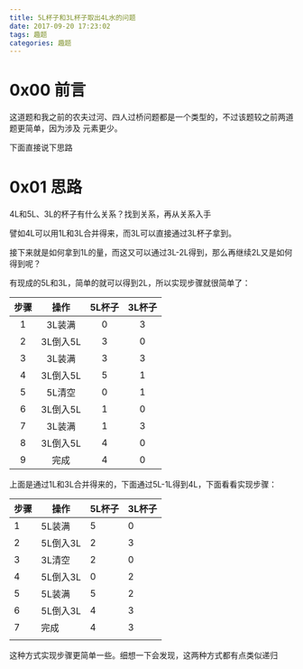 ```yaml
---
title: 5L杯子和3L杯子取出4L水的问题
date: 2017-09-20 17:23:02
tags: 趣题
categories: 趣题
---
```


# 0x00 前言

这道题和我之前的农夫过河、四人过桥问题都是一个类型的，不过该题较之前两道题更简单，因为涉及 元素更少。

下面直接说下思路



# 0x01 思路

4L和5L、3L的杯子有什么关系？找到关系，再从关系入手

譬如4L可以用1L和3L合并得来，而3L可以直接通过3L杯子拿到。

接下来就是如何拿到1L的量，而这又可以通过3L-2L得到，那么再继续2L又是如何得到呢？

有现成的5L和3L，简单的就可以得到2L，所以实现步骤就很简单了：

|  步骤  |   操作   | 5L杯子 | 3L杯子 |
| :--: | :----: | :--: | :--: |
|  1   |  3L装满  |  0   |  3   |
|  2   | 3L倒入5L |  3   |  0   |
|  3   |  3L装满  |  3   |  3   |
|  4   | 3L倒入5L |  5   |  1   |
|  5   |  5L清空  |  0   |  1   |
|  6   | 3L倒入5L |  1   |  0   |
|  7   |  3L装满  |  1   |  3   |
|  8   | 3L倒入5L |  4   |  0   |
|  9   |   完成   |  4   |  0   |

上面是通过1L和3L合并得来的，下面通过5L-1L得到4L，下面看看实现步骤：

| 步骤   | 操作     | 5L杯子 | 3L杯子 |
| ---- | ------ | ---- | ---- |
| 1    | 5L装满   | 5    | 0    |
| 2    | 5L倒入3L | 2    | 3    |
| 3    | 3L清空   | 2    | 0    |
| 4    | 5L倒入3L | 0    | 2    |
| 5    | 5L装满   | 5    | 2    |
| 6    | 5L倒入3L | 4    | 3    |
| 7    | 完成     | 4    | 3    |
|      |        |      |      |

这种方式实现步骤更简单一些。细想一下会发现，这两种方式都有点类似递归